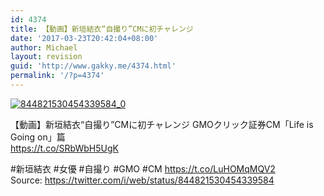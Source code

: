 ```yaml
---
id: 4374
title: 【動画】新垣結衣“自撮り”CMに初チャレンジ
date: '2017-03-23T20:42:04+08:00'
author: Michael
layout: revision
guid: 'http://www.gakky.me/4374.html'
permalink: '/?p=4374'
---
```


[![844821530454339584_0](http://www.yui-aragaki.org/wp-content/uploads/2017/03/844821530454339584_0.jpg)](http://www.yui-aragaki.org/wp-content/uploads/2017/03/844821530454339584_0.jpg)

【動画】新垣結衣“自撮り”CMに初チャレンジ GMOクリック証券CM「Life is Going on」篇  
https://t.co/SRbWbH5UgK

\#新垣結衣 #女優 #自撮り #GMO #CM https://t.co/LuHOMqMQV2  
Source: <https://twitter.com/i/web/status/844821530454339584>